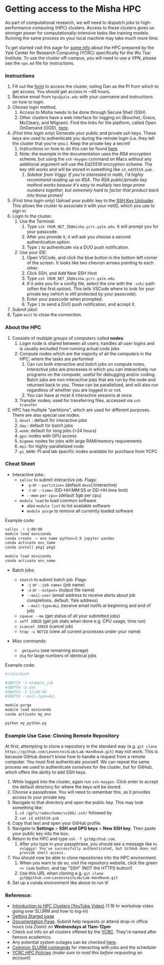 # Getting access to the Misha HPC

As part of computational research, we will need to dispatch jobs to high-performance computing (HPC) clusters. Access to these clusters gives us stronger power for computationally-intensive tasks like training models. Running the same process on your local machine may take *much* more time.

To get started visit this page for [some info](https://docs.ycrc.yale.edu/clusters/misha/#access-the-cluster) about the HPC prepared by the Yale Center for Research Computing (YCRC) specifically for the Wu Tsai Institute. To use the cluster off-campus, you will need to use a VPN, please see the `vpn.md` file for instructions.

### Instructions

1. Fill out the [form](https://docs.google.com/forms/d/e/1FAIpQLSfLghL1gSHRkIQj73zPzvLCJ0sojm9aUHZLQGBD_auD054gqA/viewform?usp=send_form) to access the cluster, noting Dan as the PI from which to get access. You should get access in ~48 hours. 
2. Receive email from `hpc@yale.edu` with your username and instructions on how to login.
3. Choose login method. 
    1. Access to Misha needs to be done through Secure Shell (SSH).
    2. Other clusters have a web interface for logging on (Bouchet, Grace, McCleary, and Milgram). Find the links for the platform, called Open OnDemand (OOD), [here](https://docs.ycrc.yale.edu/clusters-at-yale/access/ood/).
4. (*First time login only*) Generate your public and private ssh keys. These keys are used to authenticate you during the remote login (i.e. they tell the cluster that you're you.). Keep the private key a secret!
    1. Instructions on how to do this can be found [here](https://docs.ycrc.yale.edu/clusters-at-yale/access/ssh/).
    2. Note: the example in the documentation uses the *RSA* encryption scheme, but using the `ssh-keygen` command on Macs without any additional argument will use the *Ed25519* encryption scheme. The key still works and will be stored in something like `id_ed25519.pub`.
        1. *Sidebar from Viggy: If you're interested in math, I'd highly recommend reading up on RSA. The RSA public/private key method works beause it's easy to multiply two large prime numbers together, but extremely hard to factor that product back into those primes!*
5. (*First time login only*) Upload your *public* key to the [SSH Key Uploader](https://sshkeys.ycrc.yale.edu/cgi-bin/sshkeys.py). This allows the cluster to associate it with your netID, which you use to sign in.
6. Login to the cluster.
    1. Use the Terminal:
        1. Type `ssh YOUR_NET_ID@misha.ycrc.yale.edu`. It will prompt you for your passcode. 
        2. After you provide it, it will ask you choose a second authentication option. 
        3. Type `1` to authenticate via a DUO push notification.
    2. Use your IDE:
        1. Open VSCode, and click the blue button in the bottom left corner of the screen. It looks like two chevron arrows pointing to each other.
        2. Click SSH, and Add New SSH Host
        3. Type `ssh YOUR_NET_ID@misha.ycrc.yale.edu`
        4. If it asks you for a config file, select the one with the `.ssh/` path (often the first option). This tells VSCode where to look for your private key (which is still protected by your passcode).
        5. Enter your passcode when prompted.
        6. Type `1` to send a DUO push notification, and accept it.
7. Submit jobs!
8. Type `exit` to close the connection.


### About the HPC

1. Consists of multiple groups of computers called **nodes**.
    1. Login node is shared between all users; handles all user logins and is usually excluded from running actual code jobs
    2. Compute nodes which are the majority of all the computers in the HPC; where the tasks are performed
        1. Can run both *interactive* and *batch* jobs on compute notes. Interactive jobs are processes in which you can interactively run programs on the computer, useful for debugging and/or coding. Batch jobs are non-interactive jobs that are run by the node and returned back to you. These can be parallelized, and will also run regardless of whether you are logged in or not.
        2. You can have at most 4 interactive sessions at once.
    3. Transfer nodes; used for transferring files, accessed via `ssh transfer`
2. HPC has multiple "partitions", which are used for different purposes. There are also special use nodes.
    1. `devel` : default for interactive jobs
    2. `day` : default for batch jobs
    3. `week`: default for long jobs (>24 hours)
    4. `gpu`: nodes with GPU access
    4. `bigmem`: nodes for jobs with large RAM/memory requirements
    5. `mpi`: for highly-parallelized code
    6. `pi_NAME`: PI and lab specific nodes available for purchace from YCPC

### Cheat Sheet

* Interactive jobs:
    * `salloc` to submit interactive job. Flags:
        * `-p` or `--partition=` (default `devel`/interactive)
        * `-t` or `--time=` (DD-HH:MM:SS or DD-HH time limit)
        * `--mem-per-cpu=` (default 5gb per cpu)
    * `module load` to load common software
        * also `module list` to list available software
        * `module purge` to remove all currently loaded software

Example code:

```sh
salloc -t 1:00:00
module load miniconda
conda create -n env_name python=3.9 jupyter pandas
conda activate env_name
conda install pkg1 pkg2

module load miniconda 
conda activate env_name
```

* Batch jobs:
    * `sbatch` to submit batch job. Flags:
        * `-j` or `--job-name=` (job name)
        * `-o` or `--output=` (output file name)
        * `--mail-user` (email address to receive alerts about job completions, default: Yale address)
        * `--mail-type=ALL` (receive email notifs at beginning and end of job)
    * `squeue --me` (get status of all your submitted jobs)
    * `seff JOBID` (get job stats when done e.g. CPU usage, time run)
    * `scancel JOBID` (cancel job)
    * `htop -u NETID` (view all current processes under your name)

* Misc commands:
    * ` getquota` (see remaining storage)
    * `dsq` for large numbers of identical jobs

Example code:

```bash 
#!/bin/bash

#SBATCH -J example_job
#SBATCH -p dat
#SBATCH -t 12:00:00
#SBATCH --mail-type=ALL

module purge
module load miniconda
conda activate my_env

python my_python.py
```

### Example Use Case: Cloning Remote Repository
At first, attempting to clone a repository in the standard way (e.g. `git clone https://github.com/LevensteinLab/Lab-Handbook.git`) may not work. This is because GitHub doesn't know how to handle a request from a remote computer. You must first authenticate yourself. We can repeat the same process we used to authenticate ourselves for the cluster, but for GitHub, which offers the ability to add SSH keys.

1. While logged into the cluster, again run `ssh-keygen`. Click enter to accept the default directory for where the keys will be stored.
2. Choose a passphrase. You will need to remember this, as it provides access to your private key.
3. Navigate to that directory and open the public key. This may look something like:
    1. `cd /gpfs/radev/home/vv266/.ssh/` followed by 
    2. `cat id_ed25519.pub`
4. Copy that text and open your GitHub profile.
5. Navigate to **Settings** > **SSH and GPG keys** >  **New SSH key**. Then paste your public key into the box.
6. Return to the HPC and type `ssh -T git@github.com`. 
    1. After you type in your passphrase, you should see a message like `Hi vviggyy! You've successfully authenticated, but GitHub does not provide shell access.`
7. You should now be able to clone repositories into the HPC environment.
    1. When you want to do so, visit the repository website, click the green `<> Code` button, and tap "SSH" (NOT the HTTPS button!)
    2. Use this URL when cloning e.g. `git clone git@github.com:LevensteinLab/Lab-Handbook.git`
8. Set up a conda environment like above to run it!


### Reference:
* [Introduction to HPC Clusters (YouTube Video)](https://www.youtube.com/watch?v=SaiXaC0jRjE&t=2s) (1:16 hr workshop video going over SLURM and how to log-in)
* [Getting Started page](https://docs.ycrc.yale.edu/clusters-at-yale/)
* [Documentation Page](https://docs.ycrc.yale.edu). Submit help requests or attend drop-in office hours (via Zoom) on **Wednesdays at 11am-12pm**
* Check out info on all clusters offered by the [YCRC](https://docs.ycrc.yale.edu/clusters/). They're named after famous academics.
* Any potential system outages can be checked [here](https://research.computing.yale.edu/system-status).
* [Common SLURM commands](https://docs.ycrc.yale.edu/clusters-at-yale/job-scheduling/) for interacting with jobs and the scheduler
* [YCRC HPC Policies](https://research.computing.yale.edu/computing-resources/hpc-policies) (*make sure to read this before requesting an account*)
